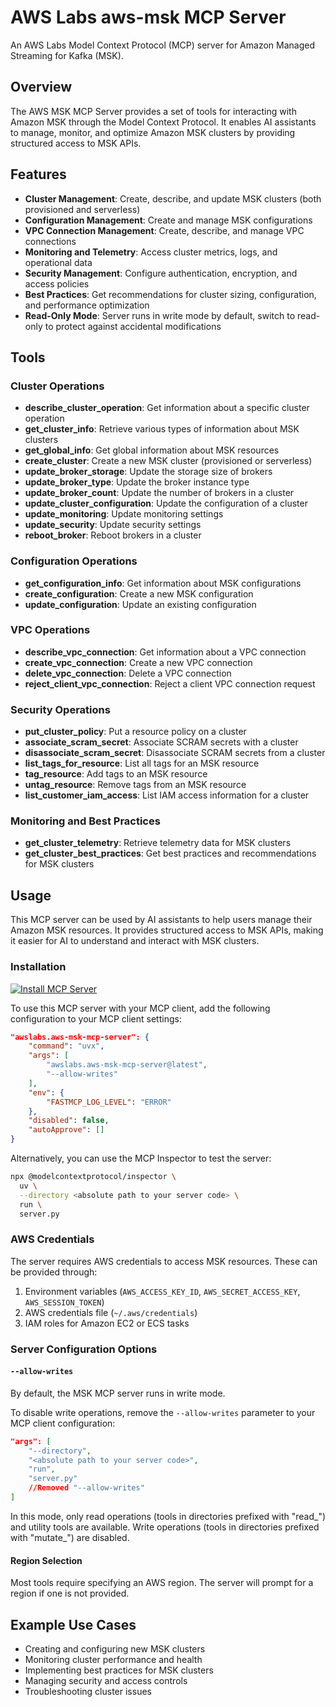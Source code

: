 # AWS Labs aws-msk MCP Server

An AWS Labs Model Context Protocol (MCP) server for Amazon Managed Streaming for Kafka (MSK).

## Overview

The AWS MSK MCP Server provides a set of tools for interacting with Amazon MSK through the Model Context Protocol. It enables AI assistants to manage, monitor, and optimize Amazon MSK clusters by providing structured access to MSK APIs.

## Features

- **Cluster Management**: Create, describe, and update MSK clusters (both provisioned and serverless)
- **Configuration Management**: Create and manage MSK configurations
- **VPC Connection Management**: Create, describe, and manage VPC connections
- **Monitoring and Telemetry**: Access cluster metrics, logs, and operational data
- **Security Management**: Configure authentication, encryption, and access policies
- **Best Practices**: Get recommendations for cluster sizing, configuration, and performance optimization
- **Read-Only Mode**: Server runs in write mode by default, switch to read-only to protect against accidental modifications

## Tools

### Cluster Operations

- **describe_cluster_operation**: Get information about a specific cluster operation
- **get_cluster_info**: Retrieve various types of information about MSK clusters
- **get_global_info**: Get global information about MSK resources
- **create_cluster**: Create a new MSK cluster (provisioned or serverless)
- **update_broker_storage**: Update the storage size of brokers
- **update_broker_type**: Update the broker instance type
- **update_broker_count**: Update the number of brokers in a cluster
- **update_cluster_configuration**: Update the configuration of a cluster
- **update_monitoring**: Update monitoring settings
- **update_security**: Update security settings
- **reboot_broker**: Reboot brokers in a cluster

### Configuration Operations

- **get_configuration_info**: Get information about MSK configurations
- **create_configuration**: Create a new MSK configuration
- **update_configuration**: Update an existing configuration

### VPC Operations

- **describe_vpc_connection**: Get information about a VPC connection
- **create_vpc_connection**: Create a new VPC connection
- **delete_vpc_connection**: Delete a VPC connection
- **reject_client_vpc_connection**: Reject a client VPC connection request

### Security Operations

- **put_cluster_policy**: Put a resource policy on a cluster
- **associate_scram_secret**: Associate SCRAM secrets with a cluster
- **disassociate_scram_secret**: Disassociate SCRAM secrets from a cluster
- **list_tags_for_resource**: List all tags for an MSK resource
- **tag_resource**: Add tags to an MSK resource
- **untag_resource**: Remove tags from an MSK resource
- **list_customer_iam_access**: List IAM access information for a cluster

### Monitoring and Best Practices

- **get_cluster_telemetry**: Retrieve telemetry data for MSK clusters
- **get_cluster_best_practices**: Get best practices and recommendations for MSK clusters

## Usage

This MCP server can be used by AI assistants to help users manage their Amazon MSK resources. It provides structured access to MSK APIs, making it easier for AI to understand and interact with MSK clusters.

### Installation

[![Install MCP Server](https://cursor.com/deeplink/mcp-install-light.svg)](https://cursor.com/install-mcp?name=awslabs.aws-msk-mcp-server&config=JTdCJTIyY29tbWFuZCUyMiUzQSUyMnV2eCUyMGF3c2xhYnMuYXdzLW1zay1tY3Atc2VydmVyJTQwbGF0ZXN0JTIwLS1hbGxvdy13cml0ZXMlMjIlMkMlMjJlbnYlMjIlM0ElN0IlMjJGQVNUTUNQX0xPR19MRVZFTCUyMiUzQSUyMkVSUk9SJTIyJTdEJTJDJTIyZGlzYWJsZWQlMjIlM0FmYWxzZSUyQyUyMmF1dG9BcHByb3ZlJTIyJTNBJTVCJTVEJTdE)

To use this MCP server with your MCP client, add the following configuration to your MCP client settings:

```json
"awslabs.aws-msk-mcp-server": {
    "command": "uvx",
    "args": [
        "awslabs.aws-msk-mcp-server@latest",
        "--allow-writes"
    ],
    "env": {
        "FASTMCP_LOG_LEVEL": "ERROR"
    },
    "disabled": false,
    "autoApprove": []
}
```

Alternatively, you can use the MCP Inspector to test the server:

```bash
npx @modelcontextprotocol/inspector \
  uv \
  --directory <absolute path to your server code> \
  run \
  server.py
```

### AWS Credentials

The server requires AWS credentials to access MSK resources. These can be provided through:

1. Environment variables (`AWS_ACCESS_KEY_ID`, `AWS_SECRET_ACCESS_KEY`, `AWS_SESSION_TOKEN`)
2. AWS credentials file (`~/.aws/credentials`)
3. IAM roles for Amazon EC2 or ECS tasks

### Server Configuration Options

#### `--allow-writes`

By default, the MSK MCP server runs in write mode.

To disable write operations, remove the `--allow-writes` parameter to your MCP client configuration:

```json
"args": [
    "--directory",
    "<absolute path to your server code>",
    "run",
    "server.py"
    //Removed "--allow-writes"
]
```

In this mode, only read operations (tools in directories prefixed with "read_") and utility tools are available. Write operations (tools in directories prefixed with "mutate_") are disabled.

#### Region Selection

Most tools require specifying an AWS region. The server will prompt for a region if one is not provided.

## Example Use Cases

- Creating and configuring new MSK clusters
- Monitoring cluster performance and health
- Implementing best practices for MSK clusters
- Managing security and access controls
- Troubleshooting cluster issues
